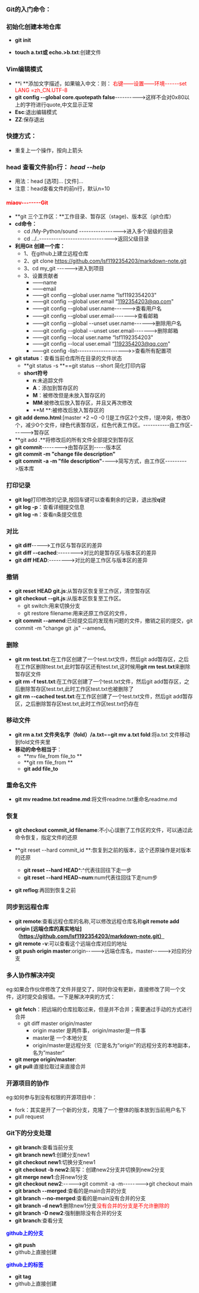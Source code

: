 ### Git的入门命令：

### 初始化创建本地仓库

* **git init**

* **touch a.txt或  echo.>b.txt**:创建文件

### Vim编辑模式

* **i **添加文字描述，如果输入中文：则：  <font color=red>右键——设置——环境------set LANG =zh_CN.UTF-8</font>
* **git config --global core.quotepath false**---------->这样不会对0x80以上的字符进行quote,中文显示正常
* **Esc**:退出编辑模式
* **ZZ**:保存退出   

### 快捷方式：

* 重复上一个操作，按向上箭头

### head 查看文件前n行：  *head --help*

* 用法：head [选项]… [文件]…
* 注意：head查看文件的前n行，默认n=10

#### <font color=red>miaov--------Git</font>

* **git 三个工作区：**工作目录、暂存区（stage)、版本区（git仓库）
* **cd命令：**
  * cd  /My-Python/sound ----------------->进入多个层级的目录
  * cd  ../..------------------------------>返回父级目录
* **利用Git 创建一个库：**
  * 1、在github上建立远程仓库
  * 2、git clone https://github.com/lsf1192354203/markdown-note.git
  * 3、cd my_git ------>进入到项目
  * 3、设置贡献者
    * ——name
    * ——email
    * ——git config  --global user.name  “lsf1192354203"
    * ——git config  --global user.email   “1192354203@qq.com"
    * ——git config  --global user.name------>查看用户名
    * ——git config  --global user.email------->查看邮箱
    * ——git config  --global --unset user.name------>删除用户名
    * ——git config  --global --unset user.email------->删除邮箱
    * ——git config  --local user.name  “lsf1192354203"
    * ——git config  --local user.email   “1192354203@qq.com"
    * ——git config -list-------------------->>查看所有配置项
* **git status**：查看当前仓库所在目录的文件状态
  * **git status -s **==git status --short 简化打印内容
  * **short符号**
    * **n**:未追踪文件
    * **A**：添加到暂存区的
    * **M**：被修改但是未放入暂存区的
    * **MM**:被修改后放入暂存区，并且又再次修改
    * **M  **:被修改后放入暂存区的
* **git add demo.html**:[master  +2 ~0 -0 !]是工作区2个文件，!是冲突，修改0个，减少0个文件，绿色代表暂存区，红色代表工作区。-----------由工作区------>暂存区
* **git add .**将修改后的所有文件全部提交到暂存区
* **git commit**-------->由暂存区到-----版本区
* **git commit -m "change file description"**
* **git commit -a -m "file description"**---->简写方式，由工作区--------->版本库

### 打印记录

* **git log**打印修改的记录,按回车键可以查看剩余的记录，退出按**q**键
* **git log -p**：查看详细提交信息
* **git log -n**：查看n条提交信息

### 对比

* **git diff**----->工作区与暂存区的差异
* **git diff --cached**:-------->对比的是暂存区与版本区的差异
* **git diff HEAD**:-------->对比的是工作区与版本区的差异

### 撤销

* **git reset HEAD git.js**:从暂存区恢复至工作区，清空暂存区
* **git checkout --git.js**:从版本区恢复至工作区。
  * git switch:用来切换分支
  * git restore filename:用来还原工作区的文件，
* **git commit --amend**:已经提交后的发现有问题的文件，撤销之前的提交，git commit -m "change git .js"  --amend。

### 删除

* **git rm test.txt**:在工作区创建了一个test.txt文件，然后git add暂存区，之后在工作区删除test.txt,此时暂存区还有test.txt,这时候用**git rm test.txt**来删除暂存区文件
* **git rm -f test.txt**:在工作区创建了一个test.txt文件，然后git add暂存区，之后删除暂存区test.txt,此时工作区test.txt也被删除了
* **git rm --cached test.txt**:在工作区创建了一个test.txt文件，然后git add暂存区，之后删除暂存区test.txt,此时工作区test.txt仍存在

### 移动文件

* **git rm a.txt  文件夹名字（fold）/a.txt**==**git mv a.txt fold**:将a.txt 文件移动到fold文件夹里
* **移动的命令相当于**：
  * **mv file_from file_to **
  * **git rm file_from **
  * **git add file_to**

### 重命名文件

* **git mv readme.txt readme.md**:将文件readme.txt重命名readme.md

### 恢复

* **git checkout commit_id filename**:不小心误删了工作区的文件，可以通过此命令恢复，指定文件的还原
* **git reset --hard commit_id **:恢复到之前的版本，这个还原操作是对版本的还原
  * **git reset --hard HEAD^**:^代表往回往下走一步
  * **git reset --hard HEAD~num**:num代表往回往下走num步

* **git reflog**:再回到恢复之前
### 同步到远程仓库

* **git remote**:查看远程仓库的名称,可以修改远程仓库名称**git remote add origin [远端仓库的真实地址]（https://github.com/lsf1192354203/markdown-note.git）**
* **git remote -v**:可以查看这个远端仓库对应的地址
* **git push origin master**:origin----->远端仓库名，master----->对应的分支

### 多人协作解决冲突

eg:如果合作伙伴修改了文件并提交了，同时你没有更新，直接修改了同一个文件，这时提交会报错。一下是解决冲突的方式：

* **git fetch**：把远端的仓库拉取过来，但是并不合并；需要通过手动的方式进行合并
  * git diff master origin/master
    * origin master 是两件事，origin/master是一件事
    * master是 一个本地分支
    * origin/master是远程分支（它是名为“origin"的远程分支的本地副本，名为”master“
* **git merge origin/master**:
* **git pull**:直接拉取过来直接合并

### 开源项目的协作
eg:如何参与到没有权限的开源项目中：

* fork：其实是开了一个新的分支，克隆了一个整体的版本放到当前用户名下
* pull request

### Git下的分支处理

* **git branch**:查看当前分支
* **git branch new1**:创建分支new1
* **git checkout new1**:切换分支new1
* **git checkout -b new2**:简写：创建new2分支并切换到new2分支
* **git merge new1**:合并new1分支
* **git checkout new2**:----->git commit -a -m-------->git checkout main
* **git branch --merged**:查看的是main合并的分支
* **git branch --no-merged**:查看的是main没有合并的分支
* **git branch -d new1**:删除new1分支<font color=red>没有合并的分支是不允许删除的</font>
* **git branch -D new2**:强制删除没有合并的分支
* **git branch**:查看分支

**<font color=blue>github上的分支</font>**

* **git push**
* github上直接创建

**<font color=blue>github上的标签</font>**

* **git tag**
* github上直接创建
































